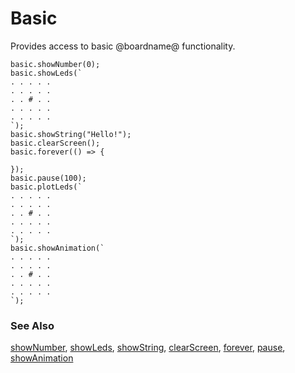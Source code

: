 # Basic

Provides access to basic @boardname@ functionality.

```cards
basic.showNumber(0);
basic.showLeds(`
. . . . .
. . . . .
. . # . .
. . . . .
. . . . .
`);
basic.showString("Hello!");
basic.clearScreen();
basic.forever(() => {
    
});
basic.pause(100);
basic.plotLeds(`
. . . . .
. . . . .
. . # . .
. . . . .
. . . . .
`);
basic.showAnimation(`
. . . . .
. . . . .
. . # . .
. . . . .
. . . . .
`);
```

### See Also

[showNumber](/reference/basic/show-number), [showLeds](/reference/basic/show-leds), [showString](/reference/basic/show-string), 
[clearScreen](/reference/basic/clear-screen), [forever](/reference/basic/forever), [pause](/reference/basic/pause), 
[showAnimation](/reference/basic/show-animation)
